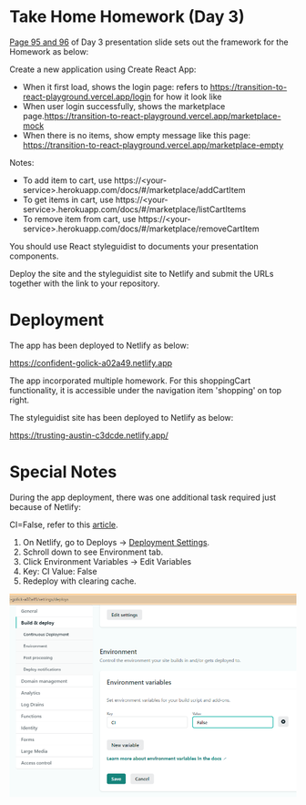 
 

# Take Home Homework (Day 3)

<a href="./Day 3 homework.pdf">Page 95 and 96</a> of Day 3 presentation slide sets out the framework for the Homework as below:


Create a new application using Create React App:
- When it first load, shows the login page: refers to https://transition-to-react-playground.vercel.app/login for how it look like
- When user login successfully, shows the marketplace page.https://transition-to-react-playground.vercel.app/marketplace-mock
- When there is no items, show empty message like this page: https://transition-to-react-playground.vercel.app/marketplace-empty

Notes:
- To add item to cart, use https://\<your-service>.herokuapp.com/docs/#/marketplace/addCartItem
- To get items in cart, use https://\<your-service>.herokuapp.com/docs/#/marketplace/listCartItems
- To remove item from cart, use https://\<your-service>.herokuapp.com/docs/#/marketplace/removeCartItem

You should use React styleguidist to documents your presentation components.

Deploy the site and the styleguidist site to Netlify and submit the URLs together with the link to your repository.
 
# Deployment

The app has been deployed to Netlify as below:

https://confident-golick-a02a49.netlify.app 

The app incorporated multiple homework.  For this shoppingCart functionality, it is accessible under the navigation item 'shopping' on top right.
 
The styleguidist site has been deployed to Netlify as below:

https://trusting-austin-c3dcde.netlify.app/ 
 
# Special Notes

During the app deployment, there was one additional task required just because of Netlify:

CI=False, refer to this [article](https://stackoverflow.com/questions/62415804/how-to-prevent-netlify-from-treating-warnings-as-errors-because-process-env-ci).

1. On Netlify, go to Deploys -> [Deployment Settings](https://app.netlify.com/sites/confident-golick-a02a49/settings/deploys).
1. Schroll down to see Environment tab.
1. Click Environment Variables -> Edit Variables
1. Key: CI Value: False
1. Redeploy with clearing cache.
 
![CI=False setting on Netlify](./CIFalse.png)
